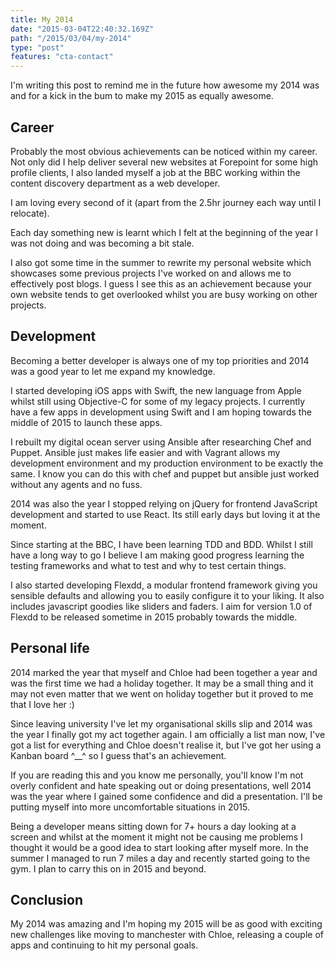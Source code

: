 ```yaml
---
title: My 2014
date: "2015-03-04T22:40:32.169Z"
path: "/2015/03/04/my-2014"
type: "post"
features: "cta-contact"
---
```


I'm writing this post to remind me in the future how awesome my 2014 was and for a kick in the bum to make my 2015 as equally awesome.

## Career

Probably the most obvious achievements can be noticed within my career. Not only did I help deliver several new websites at Forepoint for some high profile clients, I also landed myself a job at the BBC working within the content discovery department as a web developer.

I am loving every second of it (apart from the 2.5hr journey each way until I relocate).

Each day something new is learnt which I felt at the beginning of the year I was not doing and was becoming a bit stale.

I also got some time in the summer to rewrite my personal website which showcases some previous projects I've worked on and allows me to effectively post blogs. I guess I see this as an achievement because your own website tends to get overlooked whilst you are busy working on other projects.

## Development

Becoming a better developer is always one of my top priorities and 2014 was a good year to let me expand my knowledge.

I started developing iOS apps with Swift, the new language from Apple whilst still using Objective-C for some of my legacy projects. I currently have a few apps in development using Swift and I am hoping towards the middle of 2015 to launch these apps.

I rebuilt my digital ocean server using Ansible after researching Chef and Puppet. Ansible just makes life easier and with Vagrant allows my development environment and my production environment to be exactly the same. I know you can do this with chef and puppet but ansible just worked without any agents and no fuss.

2014 was also the year I stopped relying on jQuery for frontend JavaScript development and started to use React. Its still early days but loving it at the moment.

Since starting at the BBC, I have been learning TDD and BDD. Whilst I still have a long way to go I believe I am making good progress learning the testing frameworks and what to test and why to test certain things.

I also started developing Flexdd, a modular frontend framework giving you sensible defaults and allowing you to easily configure it to your liking. It also includes javascript goodies like sliders and faders. I aim for version 1.0 of Flexdd to be released sometime in 2015 probably towards the middle.

## Personal life

2014 marked the year that myself and Chloe had been together a year and was the first time we had a holiday together. It may be a small thing and it may not even matter that we went on holiday together but it proved to me that I love her :)

Since leaving university I've let my organisational skills slip and 2014 was the year I finally got my act together again. I am officially a list man now, I've got a list for everything and Chloe doesn't realise it, but I've got her using a Kanban board ^__^ so I guess that's an achievement.

If you are reading this and you know me personally, you'll know I'm not overly confident and hate speaking out or doing presentations, well 2014 was the year where I gained some confidence and did a presentation. I'll be putting myself into more uncomfortable situations in 2015.

Being a developer means sitting down for 7+ hours a day looking at a screen and whilst at the moment it might not be causing me problems I thought it would be a good idea to start looking after myself more. In the summer I managed to run 7 miles a day and recently started going to the gym. I plan to carry this on in 2015 and beyond.

## Conclusion

My 2014 was amazing and I'm hoping my 2015 will be as good with exciting new challenges like moving to manchester with Chloe, releasing a couple of apps and continuing to hit my personal goals.
